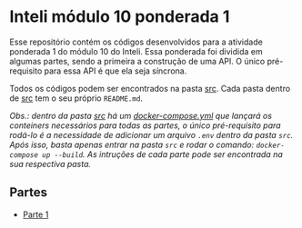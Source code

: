 # Inteli módulo 10 ponderada 1

Esse repositório contém os códigos desenvolvidos para a atividade ponderada 1 do módulo 10 do Inteli. Essa ponderada foi dividida em algumas partes, sendo a primeira a construção de uma API. O único pré-requisito para essa API é que ela seja síncrona.

Todos os códigos podem ser encontrados na pasta [src](./src). Cada pasta dentro de [src](./src) tem o seu próprio `README.md`.

_Obs.: dentro da pasta [src](./src) há um [docker-compose.yml](./src/docker-compose.yml) que lançará os conteiners necessários para todas as partes, o único pré-requisito para rodá-lo é a necessidade de adicionar um arquivo `.env` dentro da pasta `src`. Após isso, basta apenas entrar na pasta `src` e rodar o comando: `docker-compose up --build`. As intruções de cada parte pode ser encontrada na sua respectiva pasta._

## Partes

- [Parte 1](./src/backend-sync)
